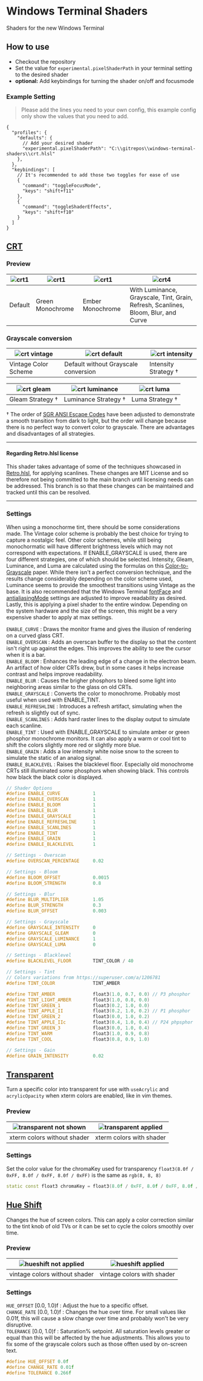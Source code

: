# Windows Terminal Shaders

Shaders for the new Windows Terminal

## How to use

- Checkout the repository
- Set the value for `experimental.pixelShaderPath` in your terminal setting to the desired shader
- **optional:** Add keybindings for turning the shader on/off and focusmode

### Example Setting

> Please add the lines you need to your own config, this example config only show the values that you need to add.

```jsonc
{
  "profiles": {
    "defaults": {
      // Add your desired shader
      "experimental.pixelShaderPath": "C:\\gitrepos\\windows-terminal-shaders\\crt.hlsl"
    },
  },
  "keybindings": [
    // It's recommended to add those two toggles for ease of use
    {
      "command": "toggleFocusMode",
      "keys": "shift+f11"
    },
    {
      "command": "toggleShaderEffects",
      "keys": "shift+f10"
    }
  ]
}
```

## [CRT](./crt.hlsl)

### Preview
|![crt1](.github/crt-1.png)|![crt1](.github/crt-2.png)|![crt1](.github/crt-3.png)|![crt4](.github/crt-4.png)|
|---|---|---|---|
|Default|Green Monochrome|Ember Monochrome|With Luminance, Grayscale, Tint, Grain, Refresh, Scanlines, Bloom, Blur, and Curve|

### Grayscale conversion
|![crt vintage](.github/crt-vintage.png)|![crt default](.github/crt-default.png)|![crt intensity](.github/crt-intensity.png)|
|---|---|---|
|Vintage Color Scheme|Default without Grayscale conversion|Intensity Strategy †|

|![crt gleam](.github/crt-gleam.png)|![crt luminance](.github/crt-luminance.png)|![crt luma](.github/crt-luma.png)|
|---|---|---|
|Gleam Strategy †|Luminance Strategy †|Luma Strategy †|

† The order of [SGR ANSI Escape Codes](https://en.wikipedia.org/wiki/ANSI_escape_code#Colors) have been adjusted to demonstrate a smooth transition from dark to light, but the order will change because there is no perfect way to convert color to grayscale. There are advantages and disadvantages of all strategies.

-----

#### Regarding Retro.hlsl license
This shader takes advantage of some of the techniques showcased in [Retro.hlsl](https://github.com/microsoft/terminal/blob/fb597ed304ec6eef245405c9652e9b8a029b821f/samples/PixelShaders/Retro.hlsl), for applying scanlines. These changes are MIT License and so therefore not being committed to the main branch until licensing needs can be addressed. This branch is so that these changes can be maintained and tracked until this can be resolved.

-----

### Settings
When using a monochorme tint, there should be some considerations made. The Vintage color scheme is probably the best choice for trying to capture a nostalgic feel. Other color schemes, while still being monochormatic will have different brightness levels which may not correspond with expectations. If ENABLE_GRAYSCALE is used, there are four different strategies, one of which should be selected. Intensity, Gleam, Luminance, and Luma are calculated using the formulas on this [Color-to-Grayscale](https://journals.plos.org/plosone/article?id=10.1371/journal.pone.0029740) paper. While there isn't a perfect conversion technique, and the results change considerably depending on the color scheme used, Luminance seems to provide the smoothest transitions using Vintage as the base. It is also recommended that the Windows Terminal [fontFace](https://docs.microsoft.com/en-us/windows/terminal/customize-settings/profile-appearance#font-face) and [antialiasingMode](https://docs.microsoft.com/en-us/windows/terminal/customize-settings/profile-advanced#text-antialiasing) settings are adjusted to improve readability as desired. Lastly, this is applying a pixel shader to the entire window. Depending on the system hardware and the size of the screen, this might be a very expensive shader to apply at max settings.

`ENABLE_CURVE`       : Draws the monitor frame and gives the illusion of rendering on a curved glass CRT.  
`ENABLE_OVERSCAN`    : Adds an overscan buffer to the display so that the content isn't right up against the edges. This improves the ability to see the cursor when it is a bar.  
`ENABLE_BLOOM`       : Enhances the leading edge of a change in the electron beam. An artifact of how older CRTs drew, but in some cases it helps increase contrast and helps improve readability.  
`ENABLE_BLUR`        : Causes the brigher phosphors to bleed some light into neighboring areas similar to the glass on old CRTs.  
`ENABLE_GRAYSCALE`   : Converts the color to monochrome. Probably most useful when used with ENABLE_TINT.  
`ENABLE_REFRESHLINE` : Introduces a refresh artifact, simulating when the refresh is slightly out of sync.  
`ENABLE_SCANLINES`   : Adds hard raster lines to the display output to simulate each scanline.  
`ENABLE_TINT`        : Used with ENABLE_GRAYSCALE to simulate amber or green phosphor monochrome monitors. It can also apply a warm or cool tint to shift the colors slightly more red or slightly more blue.  
`ENABLE_GRAIN`       : Adds a low intensity white noise snow to the screen to simulate the static of an analog signal.  
`ENABLE_BLACKLEVEL`  : Raises the blacklevel floor. Especially old monochrome CRTs still illuminated some phosphors when showing black. This controls how black the black color is displayed.  

```c++
// Shader Options
#define ENABLE_CURVE            1
#define ENABLE_OVERSCAN         1
#define ENABLE_BLOOM            1
#define ENABLE_BLUR             1
#define ENABLE_GRAYSCALE        1
#define ENABLE_REFRESHLINE      1
#define ENABLE_SCANLINES        1
#define ENABLE_TINT             1
#define ENABLE_GRAIN            1
#define ENABLE_BLACKLEVEL       1
```

```c++
// Settings - Overscan
#define OVERSCAN_PERCENTAGE     0.02

// Settings - Bloom
#define BLOOM_OFFSET            0.0015
#define BLOOM_STRENGTH          0.8

// Settings - Blur
#define BLUR_MULTIPLIER         1.05
#define BLUR_STRENGTH           0.3
#define BLUR_OFFSET             0.003

// Settings - Grayscale
#define GRAYSCALE_INTENSITY     0
#define GRAYSCALE_GLEAM         0
#define GRAYSCALE_LUMINANCE     1
#define GRAYSCALE_LUMA          0

// Settings - Blacklevel
#define BLACKLEVEL_FLOOR        TINT_COLOR / 40

// Settings - Tint
// Colors variations from https://superuser.com/a/1206781
#define TINT_COLOR              TINT_AMBER

#define TINT_AMBER              float3(1.0, 0.7, 0.0) // P3 phosphor
#define TINT_LIGHT_AMBER        float3(1.0, 0.8, 0.0)
#define TINT_GREEN_1            float3(0.2, 1.0, 0.0)
#define TINT_APPLE_II           float3(0.2, 1.0, 0.2) // P1 phosphor
#define TINT_GREEN_2            float3(0.0, 1.0, 0.2)
#define TINT_APPLE_IIc          float3(0.4, 1.0, 0.4) // P24 phpsphor
#define TINT_GREEN_3            float3(0.0, 1.0, 0.4)
#define TINT_WARM               float3(1.0, 0.9, 0.8)
#define TINT_COOL               float3(0.8, 0.9, 1.0)

// Settings - Gain
#define GRAIN_INTENSITY         0.02
```

## [Transparent](./transparent.hlsl)

Turn a specific color into transparent for use with `useAcrylic` and `acrylicOpacity` when xterm colors are enabled, like in vim themes.

### Preview
|![transparent not shown](.github/transparent-1.png)|![transparent applied](.github/transparent-2.png)|
|---|---|
|xterm colors without shader|xterm colors with shader|

### Settings

Set the color value for the chromaKey used for transparency `float3(8.0f / 0xFF, 8.0f / 0xFF, 8.0f / 0xFF)` is the same as `rgb(8, 8, 8)` 

```c++
static const float3 chromaKey = float3(8.0f / 0xFF, 8.0f / 0xFF, 8.0f / 0xFF);
```

## [Hue Shift](./hueshift.hlsl)

Changes the hue of screen colors. This can apply a color correction similar to the tint knob of old TVs or it can be set to cycle the colors smoothly over time.

### Preview
|![hueshift not applied](.github/hueshift-1.png)|![hueshift applied](.github/hueshift-2.gif)|
|---|---|
|vintage colors without shader|vintage colors with shader|

### Settings

`HUE_OFFSET`  [0.0, 1.0)f : Adjust the hue to a specific offset.  
`CHANGE_RATE` [0.0, 1.0)f : Changes the hue over time. For small values like 0.01f, this will cause a slow change over time and probably won't be very disruptive.  
`TOLERANCE`   [0.0, 1.0)f : Saturation% setpoint. All saturation levels greater or equal than this will be affected by the hue adjustments. This allows you to fix some of the grayscale colors such as those offten used by on-screen text.

```c++
#define HUE_OFFSET 0.0f
#define CHANGE_RATE 0.01f
#define TOLERANCE 0.266f
```
